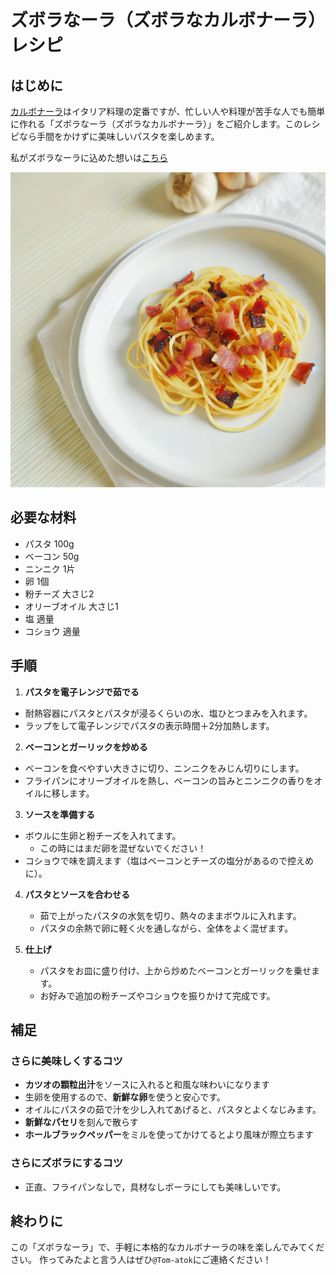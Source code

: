 # ズボラなーラ（ズボラなカルボナーラ）レシピ

## はじめに

[カルボナーラ](https://ja.wikipedia.org/wiki/%E3%82%AB%E3%83%AB%E3%83%9C%E3%83%8A%E3%83%BC%E3%83%A9)はイタリア料理の定番ですが、忙しい人や料理が苦手な人でも簡単に作れる「ズボラなーラ（ズボラなカルボナーラ）」をご紹介します。このレシピなら手間をかけずに美味しいパスタを楽しめます。

私がズボラなーラに込めた想いは[こちら](zubonara-origin)

![](img/zuboranara.png)

## 必要な材料

- パスタ 100g
- ベーコン 50g
- ニンニク 1片
- 卵 1個
- 粉チーズ 大さじ2
- オリーブオイル 大さじ1
- 塩 適量
- コショウ 適量

## 手順

1. **パスタを電子レンジで茹でる**
  - 耐熱容器にパスタとパスタが浸るくらいの水、塩ひとつまみを入れます。
  - ラップをして電子レンジでパスタの表示時間＋2分加熱します。

2. **ベーコンとガーリックを炒める**
  - ベーコンを食べやすい大きさに切り、ニンニクをみじん切りにします。
  - フライパンにオリーブオイルを熱し、ベーコンの旨みとニンニクの香りをオイルに移します。

3. **ソースを準備する**
  - ボウルに生卵と粉チーズを入れてます。
    - この時にはまだ卵を混ぜないでください！
  - コショウで味を調えます（塩はベーコンとチーズの塩分があるので控えめに）。

4. **パスタとソースを合わせる**
   - 茹で上がったパスタの水気を切り、熱々のままボウルに入れます。
   - パスタの余熱で卵に軽く火を通しながら、全体をよく混ぜます。

5. **仕上げ**
   - パスタをお皿に盛り付け、上から炒めたベーコンとガーリックを乗せます。
   - お好みで追加の粉チーズやコショウを振りかけて完成です。

## 補足
### さらに美味しくするコツ
- **カツオの顆粒出汁**をソースに入れると和風な味わいになります
- 生卵を使用するので、**新鮮な卵**を使うと安心です。
- オイルにパスタの茹で汁を少し入れてあげると、パスタとよくなじみます。
- **新鮮なパセリ**を刻んで散らす
- **ホールブラックペッパー**をミルを使ってかけてるとより風味が際立ちます

### さらにズボラにするコツ
- 正直、フライパンなしで，具材なしボーラにしても美味しいです。

## 終わりに
この「ズボラなーラ」で、手軽に本格的なカルボナーラの味を楽しんでみてください。
作ってみたよと言う人はぜひ`@Tom-atok`にご連絡ください！
